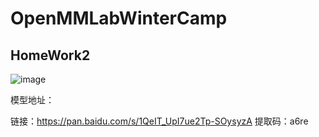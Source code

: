# OpenMMLabWinterCamp
## HomeWork2

![image](./hw2/basic/output.gif)



模型地址：

链接：https://pan.baidu.com/s/1QeIT_UpI7ue2Tp-SOysyzA 
提取码：a6re
